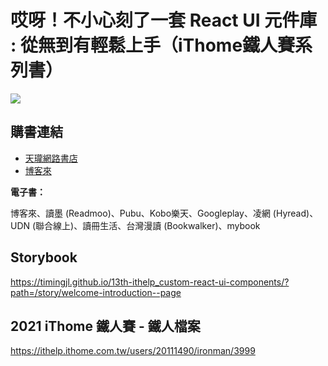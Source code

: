 # 哎呀！不小心刻了一套 React UI 元件庫 : 從無到有輕鬆上手（iThome鐵人賽系列書）

![](https://i.imgur.com/BGCpali.png)

## 購書連結

- [天瓏網路書店](https://www.tenlong.com.tw/products/9786263332898)
- [博客來](https://www.books.com.tw/products/0010938824)

**電子書：**

博客來、讀墨 (Readmoo)、Pubu、Kobo樂天、Googleplay、凌網 (Hyread)、UDN (聯合線上)、讀冊生活、台灣漫讀 (Bookwalker)、mybook

## Storybook

https://timingjl.github.io/13th-ithelp_custom-react-ui-components/?path=/story/welcome-introduction--page

## 2021 iThome 鐵人賽 - 鐵人檔案

https://ithelp.ithome.com.tw/users/20111490/ironman/3999
